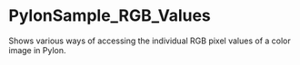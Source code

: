 # PylonSample_RGB_Values
Shows various ways of accessing the individual RGB pixel values of a color image in Pylon.
